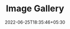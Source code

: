 ---
title: "Image Gallery"
date: 2022-06-25T18:35:46+05:30
draft: true
description: "My gallery :laughing:"
layout: "gallery"
images:
 - src: https://picsum.photos/400/300
 - src: https://picsum.photos/500/400
 - src: https://picsum.photos/600/200
 - src: https://picsum.photos/300/500
 - src: https://picsum.photos/350/350
 - src: https://picsum.photos/450/250
 - src: https://picsum.photos/550/150
 - src: https://picsum.photos/250/450
 - src: https://picsum.photos/350/350
 - src: https://picsum.photos/400/300
 - src: https://picsum.photos/500/400
 - src: https://picsum.photos/600/200
 - src: https://picsum.photos/300/500
 - src: https://picsum.photos/350/350
 - src: https://picsum.photos/450/250
 - src: https://picsum.photos/550/150
 - src: https://picsum.photos/250/450
 - src: https://picsum.photos/350/350
 - src: https://picsum.photos/400/300
 - src: https://picsum.photos/500/400
 - src: https://picsum.photos/600/200
 - src: https://picsum.photos/300/500
 - src: https://picsum.photos/350/350
 - src: https://picsum.photos/450/250
 - src: https://picsum.photos/550/150
---
